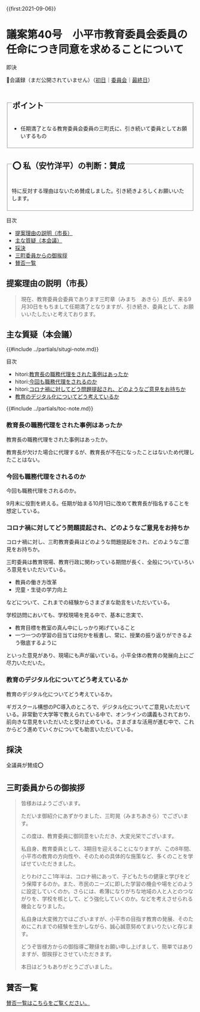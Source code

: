 {{first:2021-09-06}}

# 議案第40号　小平市教育委員会委員の任命につき同意を求めることについて

<i class="fa fa-gavel" aria-hidden="true"></i> 即決

<p id="read-kaigiroku">📄会議録（まだ公開されていません）（<a href="https://ssp.kaigiroku.net/tenant/kodaira/SpTop.html">初日</a>｜<a href="https://ssp.kaigiroku.net/tenant/kodaira/SpTop.html">委員会</a>｜<a href="https://ssp.kaigiroku.net/tenant/kodaira/SpTop.html">最終日</a>）</p>

<fieldset class="pnt">
  <legend><h2>ポイント</h2></legend>

- 任期満了となる教育委員会委員の三町氏に、引き続いて委員としてお願いするもの

</fieldset>

<fieldset class="sanpi">
  <legend><h2>⭕️ 私（安竹洋平）の判断：賛成</h2></legend>

特に反対する理由はないため賛成しました。引き続きよろしくお願いいたします。

</fieldset>

<div class="toc">

目次

- [提案理由の説明（市長）](#提案理由の説明市長)
- [主な質疑（本会議）](#主な質疑)
- [採決](#採決)
- [三町委員からの御挨拶](#三町委員からの御挨拶)
- [賛否一覧](#賛否一覧)

</div>

## 提案理由の説明（市長）
> 現在、教育委員会委員であります三町章（みまち　あきら）氏が、来る9月30日をもちまして任期満了となりますが、引き続き、委員として、お願いいたしたいと考えております。


<div class="ippan-situgi">

## 主な質疑（本会議）
{{#include ../partials/situgi-note.md}}

<div class="toc">

目次

- hitori:[教育長の職務代理をされた事例はあったか](#教育長の職務代理をされた事例はあったか)
- hitori:[今回も職務代理をされるのか](#今回も職務代理をされるのか)
- hitori:[コロナ禍に対してどう問題提起され、どのようなご意見をお持ちか](#コロナ禍に対してどう問題提起されどのようなご意見をお持ちか)
- [教育のデジタル化についてどう考えているか](#教育のデジタル化についてどう考えているか)

{{#include ../partials/toc-note.md}}

</div>

### 教育長の職務代理をされた事例はあったか
<div class="bln bleft yasutake" data-speaker="⭐️ 安竹洋平議員">

教育長の職務代理をされた事例はあったか。

</div></div>

<div class="bln bright" data-speaker="教育部長（川上）">

教育長が欠けた場合に代理するが、教育長が不在になったことはないため代理したことはない。

</div></div>

### 今回も職務代理をされるのか

<div class="bln bleft yasutake" data-speaker="⭐️ 安竹洋平議員">

今回も職務代理をされるのか。

</div></div>

<div class="bln bright" data-speaker="教育部長（川上）">

9月末に役割を終える。任期が始まる10月1日に改めて教育長が指名することを想定している。

</div></div>

### コロナ禍に対してどう問題提起され、どのようなご意見をお持ちか

<div class="bln bleft" data-speaker="👍 伊藤央議員（一人会派の会）">

コロナ禍に対し、三町教育委員はどのような問題提起をされ、どのようなご意見をお持ちか。

</div></div>

<div class="bln bright" data-speaker="教育部長（川上）">

三町委員は教育現場、教育行政に関わっている期間が長く、全般についていろいろ意見をいただいている。
- 教員の働き方改革
- 児童・生徒の学力向上

などについて、これまでの経験からさまざまな助言をいただいている。

</div></div>

<div class="bln bright" data-speaker="教育部長（川上）">

学校訪問においても、学校現場を見る中で、基本に忠実で、
- 教育目標を教室の真ん中にしっかり掲げていること
- 一つ一つの学習の目当ては何かを板書し、常に、授業の振り返りができるよう徹底するように

といった意見があり、現場にも声が届いている。小平全体の教育の発展向上にご尽力いただいた。

</div></div>

### 教育のデジタル化についてどう考えているか

<div class="bln bleft" data-speaker="他会派の議員">

教育のデジタル化についてどう考えているか。

</div></div>

<div class="bln bright" data-speaker="教育部長（川上）">

ギガスクール構想のPC導入のところで、デジタル化についてご意見いただいている。非常勤で大学等で教えられている中で、オンラインの講義もされており、前向きな意見をいただいたと受け止めている。さまざまな活用が進む中で、これからどう進めていくかについても助言いただいている。

</div></div>


</div>

## 採決

全議員が賛成⭕️

## 三町委員からの御挨拶
> 皆様おはようございます。
>
> ただいま御紹介にあずかりました、三町晃（みまちあきら）でございます。
>
> この度は、教育委員に御同意をいただき、大変光栄でございます。
>
> 私自身、教育委員として、3期目を迎えることになりますが、この8年間、小平市の教育の方向性や、そのための具体的な施策など、多くのことを学ばせていただきました。
>
> とりわけここ1年半は、コロナ禍にあって、子どもたちの健康と学びをどう保障するのか。また、市民のニーズに即した学習の機会や場をどのように設定していくのか。さらには、希薄になりがちな地域の人と人とのつながりを、学校を核として、どう強化していくのか。などを考えさせられる機会となりました。
>
> 私自身は大変微力ではございますが、小平市の目指す教育の発展、そのためにこれまでの経験を生かしながら、誠心誠意努めてまいりたいと存じます。
>
> どうぞ皆様方からの御指導ご鞭撻をお願い申し上げまして、簡単ではありますが、御挨拶とさせていただきます。
>
> 本日はどうもありがとうございました。

## 賛否一覧
[賛否一覧はこちらをご覧ください。](./index.md#賛否)
